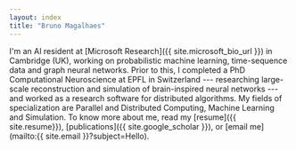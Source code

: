 ```yaml
---
layout: index
title: "Bruno Magalhaes"
---
```


I'm an AI resident at [Microsoft Research]({{ site.microsoft_bio_url }}) in Cambridge (UK), working on probabilistic machine learning, time-sequence data and graph neural networks. Prior to this, I completed a PhD Computational Neuroscience at EPFL in Switzerland --- researching large-scale reconstruction and simulation of brain-inspired neural networks --- and worked as a research software for distributed algorithms. My fields of specialization are Parallel and Distributed Computing, Machine Learning and Simulation. To know more about me, read my [resume]({{ site.resume}}), [publications]({{ site.google_scholar }}), or [email me](mailto:{{ site.email }}?subject=Hello).
